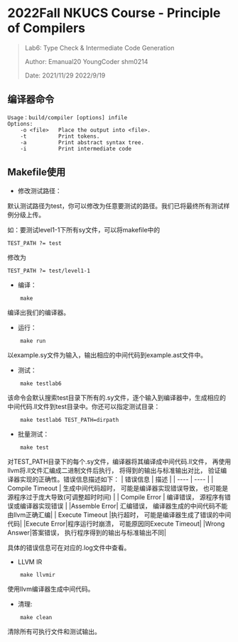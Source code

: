 # 2022Fall NKUCS Course - Principle of Compilers

> Lab6: Type Check & Intermediate Code Generation
>
> Author: Emanual20 YoungCoder shm0214
> 
> Date: 2021/11/29 2022/9/19

## 编译器命令
```
Usage：build/compiler [options] infile
Options:
    -o <file>   Place the output into <file>.
    -t          Print tokens.
    -a          Print abstract syntax tree.
    -i          Print intermediate code
```

## Makefile使用

* 修改测试路径：

默认测试路径为test，你可以修改为任意要测试的路径。我们已将最终所有测试样例分级上传。

如：要测试level1-1下所有sy文件，可以将makefile中的

```
TEST_PATH ?= test
```

修改为

```
TEST_PATH ?= test/level1-1
```

* 编译：

```
    make
```
编译出我们的编译器。

* 运行：
```
    make run
```
以example.sy文件为输入，输出相应的中间代码到example.ast文件中。

* 测试：
```
    make testlab6
```
该命令会默认搜索test目录下所有的.sy文件，逐个输入到编译器中，生成相应的中间代码.ll文件到test目录中。你还可以指定测试目录：
```
    make testlab6 TEST_PATH=dirpath
```

* 批量测试：
```
    make test
```
对TEST_PATH目录下的每个.sy文件，编译器将其编译成中间代码.ll文件， 再使用llvm将.ll文件汇编成二进制文件后执行， 将得到的输出与标准输出对比， 验证编译器实现的正确性。错误信息描述如下：
|  错误信息   | 描述  |
|  ----  | ----  |
| Compile Timeout  | 生成中间代码超时， 可能是编译器实现错误导致， 也可能是源程序过于庞大导致(可调整超时时间) |
| Compile Error  | 编译错误， 源程序有错误或编译器实现错误 |
|Assemble Error| 汇编错误， 编译器生成的中间代码不能由llvm正确汇编|
| Execute Timeout  |执行超时， 可能是编译器生成了错误的中间代码|
|Execute Error|程序运行时崩溃， 可能原因同Execute Timeout|
|Wrong Answer|答案错误， 执行程序得到的输出与标准输出不同|

具体的错误信息可在对应的.log文件中查看。

* LLVM IR
```
    make llvmir
```
使用llvm编译器生成中间代码。

* 清理:
```
    make clean
```
清除所有可执行文件和测试输出。
